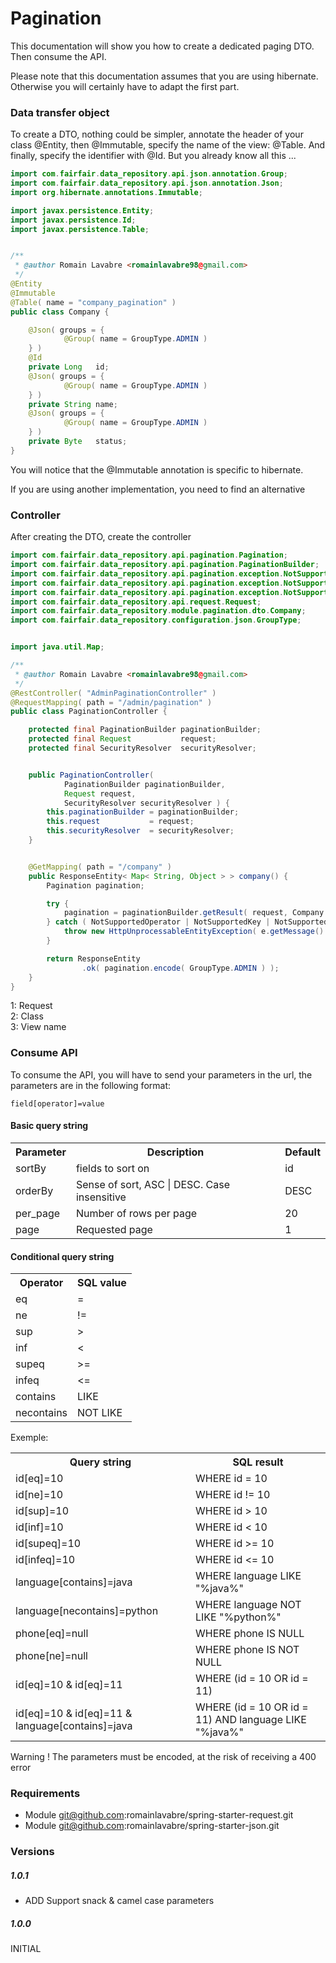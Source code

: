 # Pagination


This documentation will show you how to create a dedicated paging DTO.
Then consume the API.

Please note that this documentation assumes that you are using hibernate.
Otherwise you will certainly have to adapt the first part.

### Data transfer object


To create a DTO, nothing could be simpler, annotate the header of your class @Entity, then @Immutable, specify the name of the view: @Table.
And finally, specify the identifier with @Id. But you already know all this ...

```java
import com.fairfair.data_repository.api.json.annotation.Group;
import com.fairfair.data_repository.api.json.annotation.Json;
import org.hibernate.annotations.Immutable;

import javax.persistence.Entity;
import javax.persistence.Id;
import javax.persistence.Table;


/**
 * @author Romain Lavabre <romainlavabre98@gmail.com>
 */
@Entity
@Immutable
@Table( name = "company_pagination" )
public class Company {

    @Json( groups = {
            @Group( name = GroupType.ADMIN )
    } )
    @Id
    private Long   id;
    @Json( groups = {
            @Group( name = GroupType.ADMIN )
    } )
    private String name;
    @Json( groups = {
            @Group( name = GroupType.ADMIN )
    } )
    private Byte   status;
}
```


You will notice that the @Immutable annotation is specific to hibernate.

If you are using another implementation, you need to find an alternative

### Controller


After creating the DTO, create the controller

```java
import com.fairfair.data_repository.api.pagination.Pagination;
import com.fairfair.data_repository.api.pagination.PaginationBuilder;
import com.fairfair.data_repository.api.pagination.exception.NotSupportedKey;
import com.fairfair.data_repository.api.pagination.exception.NotSupportedOperator;
import com.fairfair.data_repository.api.pagination.exception.NotSupportedValue;
import com.fairfair.data_repository.api.request.Request;
import com.fairfair.data_repository.module.pagination.dto.Company;
import com.fairfair.data_repository.configuration.json.GroupType;


import java.util.Map;

/**
 * @author Romain Lavabre <romainlavabre98@gmail.com>
 */
@RestController( "AdminPaginationController" )
@RequestMapping( path = "/admin/pagination" )
public class PaginationController {

    protected final PaginationBuilder paginationBuilder;
    protected final Request           request;
    protected final SecurityResolver  securityResolver;


    public PaginationController(
            PaginationBuilder paginationBuilder,
            Request request,
            SecurityResolver securityResolver ) {
        this.paginationBuilder = paginationBuilder;
        this.request           = request;
        this.securityResolver  = securityResolver;
    }


    @GetMapping( path = "/company" )
    public ResponseEntity< Map< String, Object > > company() {
        Pagination pagination;

        try {
            pagination = paginationBuilder.getResult( request, Company.class, "company_pagination" );
        } catch ( NotSupportedOperator | NotSupportedKey | NotSupportedValue e ) {
            throw new HttpUnprocessableEntityException( e.getMessage() );
        }

        return ResponseEntity
                .ok( pagination.encode( GroupType.ADMIN ) );
    }
}
```

1: Request <br>
2: Class<DTO> <br>
3: View name

### Consume API


To consume the API, you will have to send your parameters in the url, the parameters are in the following format:

```http request
field[operator]=value
```

#### Basic query string

<table>
    <tr>
        <th>Parameter</th>
        <th>Description</th>
        <th>Default</th>
    </tr>
    <tr>
        <td>sortBy</td>
        <td>fields to sort on</td>
        <td>id</td>
    </tr>
    <tr>
        <td>orderBy</td>
        <td>Sense of sort, ASC | DESC. Case insensitive</td>
        <td>DESC</td>
    </tr>
    <tr>
        <td>per_page</td>
        <td>Number of rows per page</td>
        <td>20</td>
    </tr>
    <tr>
        <td>page</td>
        <td>Requested page</td>
        <td>1</td>
    </tr>
</table>

#### Conditional query string

<table>
    <tr>
        <th>Operator</th>
        <th>SQL value</th>
    </tr>
    <tr>
        <td>eq</td>
        <td>=</td>
    </tr>
    <tr>
        <td>ne</td>
        <td>!=</td>
    </tr>
    <tr>
        <td>sup</td>
        <td>></td>
    </tr>
    <tr>
        <td>inf</td>
        <td><</td>
    </tr>
    <tr>
        <td>supeq</td>
        <td>>=</td>
    </tr>
    <tr>
        <td>infeq</td>
        <td><=</td>
    </tr>
    <tr>
        <td>contains</td>
        <td>LIKE</td>
    </tr>
    <tr>
        <td>necontains</td>
        <td>NOT LIKE</td>
    </tr>
</table>

Exemple:

<table>
    <tr>
        <th>Query string</th>
        <th>SQL result</th>
    </tr>
    <tr>
        <td>id[eq]=10</td>
        <td>WHERE id = 10</td>
    </tr>
    <tr>
        <td>id[ne]=10</td>
        <td>WHERE id != 10</td>
    </tr>
    <tr>
        <td>id[sup]=10</td>
        <td>WHERE id > 10</td>
    </tr>
    <tr>
        <td>id[inf]=10</td>
        <td>WHERE id < 10</td>
    </tr>
    <tr>
        <td>id[supeq]=10</td>
        <td>WHERE id >= 10</td>
    </tr>
    <tr>
        <td>id[infeq]=10</td>
        <td>WHERE id <= 10</td>
    </tr>
    <tr>
        <td>language[contains]=java</td>
        <td>WHERE language LIKE "%java%"</td>
    </tr>
    <tr>
        <td>language[necontains]=python</td>
        <td>WHERE language NOT LIKE "%python%"</td>
    </tr>
    <tr>
        <td>phone[eq]=null</td>
        <td>WHERE phone IS NULL</td>
    </tr>
    <tr>
        <td>phone[ne]=null</td>
        <td>WHERE phone IS NOT NULL</td>
    </tr>
    <tr>
        <td>id[eq]=10 & id[eq]=11</td>
        <td>WHERE (id = 10 OR id = 11)</td>
    </tr>
    <tr>
        <td>id[eq]=10 & id[eq]=11 & language[contains]=java</td>
        <td>WHERE (id = 10 OR id = 11) AND language LIKE "%java%"</td>
    </tr>
</table>


Warning ! The parameters must be encoded, at the risk of receiving a 400 error

### Requirements

- Module git@github.com:romainlavabre/spring-starter-request.git
- Module git@github.com:romainlavabre/spring-starter-json.git

### Versions

##### 1.0.1

- ADD Support snack & camel case parameters 

##### 1.0.0

INITIAL
